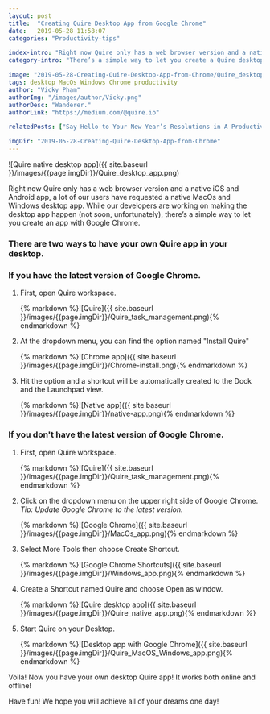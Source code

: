 ```yaml
---
layout: post
title:  "Creating Quire Desktop App from Google Chrome"
date:   2019-05-28 11:58:07
categories: "Productivity-tips"

index-intro: "Right now Quire only has a web browser version and a native iOS and Android app, a lot of our users have requested a native MacOs and Windows desktop app. While our developers are working on making the desktop app happen (not soon, unfortunately), there’s a simple way to let you create an app with Google Chrome."
category-intro: "There’s a simple way to let you create a Quire desktop app with Google Chrome....."

image: "2019-05-28-Creating-Quire-Desktop-App-from-Chrome/Quire_desktop_app.png"
tags: desktop MacOs Windows Chrome productivity
author: "Vicky Pham"
authorImg: "/images/author/Vicky.png"
authorDesc: "Wanderer."
authorLink: "https://medium.com/@quire.io"

relatedPosts: ["Say Hello to Your New Year’s Resolutions in A Productive 2019", "Turn Your Projects into Customizable Reports in Excel"]

imgDir: "2019-05-28-Creating-Quire-Desktop-App-from-Chrome"
---
```

![Quire native desktop app]({{ site.baseurl }}/images/{{page.imgDir}}/Quire_desktop_app.png)


Right now Quire only has a web browser version and a native iOS and Android app, a lot of our users have requested a native MacOs and Windows desktop app. While our developers are working on making the desktop app happen (not soon, unfortunately), there’s a simple way to let you create an app with Google Chrome. 

### There are two ways to have your own Quire app in your desktop.

### If you have the latest version of Google Chrome.

1. First, open Quire workspace.
	<div style="max-width: 600px; max-height: 454px; margin: 0 auto;">
	{% markdown %}![Quire]({{ site.baseurl }}/images/{{page.imgDir}}/Quire_task_management.png){% endmarkdown %}
	</div>

1. At the dropdown menu, you can find the option named "Install Quire"
    <div style="max-width: 600px; max-height: 454px; margin: 0 auto;">
	{% markdown %}![Chrome app]({{ site.baseurl }}/images/{{page.imgDir}}/Chrome-install.png){% endmarkdown %}
	</div>

1. Hit the option and a shortcut will be automatically created to the Dock and the Launchpad view.
    <div style="max-width: 600px; max-height: 454px; margin: 0 auto;">
	{% markdown %}![Native app]({{ site.baseurl }}/images/{{page.imgDir}}/native-app.png){% endmarkdown %}
	</div>
	

### If you don't have the latest version of Google Chrome.

1. First, open Quire workspace.
	<div style="max-width: 600px; max-height: 454px; margin: 0 auto;">
	{% markdown %}![Quire]({{ site.baseurl }}/images/{{page.imgDir}}/Quire_task_management.png){% endmarkdown %}
	</div>


1. Click on the dropdown menu on the upper right side of Google Chrome.</br>
	*Tip: Update Google Chrome to the latest version.*

	<div style="max-width: 600px; max-height: 454px; margin: 0 auto;">
	{% markdown %}![Google Chrome]({{ site.baseurl }}/images/{{page.imgDir}}/MacOs_app.png){% endmarkdown %}
	</div>


1. Select More Tools then choose Create Shortcut.

	<div style="max-width: 600px; max-height: 454px; margin: 0 auto;">
	{% markdown %}![Google Chrome Shortcuts]({{ site.baseurl }}/images/{{page.imgDir}}/Windows_app.png){% endmarkdown %}
	</div>


1. Create a Shortcut named Quire and choose Open as window.

	<div style="max-width: 600px; max-height: 454px; margin: 0 auto;">
	{% markdown %}![Quire desktop app]({{ site.baseurl }}/images/{{page.imgDir}}/Quire_native_app.png){% endmarkdown %}
	</div>


1. Start Quire on your Desktop.

	<div style="max-width: 600px; max-height: 454px; margin: 0 auto;">
	{% markdown %}![Desktop app with Google Chrome]({{ site.baseurl }}/images/{{page.imgDir}}/Quire_MacOS_Windows_app.png){% endmarkdown %}
	</div>

Voila! Now you have your own desktop Quire app! It works both online and offline! 

Have fun! We hope you will achieve all of your dreams one day! 


[jekyll]:      http://jekyllrb.com
[jekyll-gh]:   https://github.com/jekyll/jekyll
[jekyll-help]: https://github.com/jekyll/jekyll-help